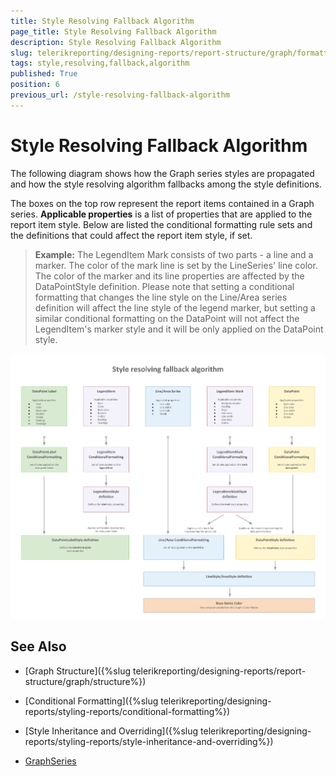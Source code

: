 ```yaml
---
title: Style Resolving Fallback Algorithm
page_title: Style Resolving Fallback Algorithm 
description: Style Resolving Fallback Algorithm
slug: telerikreporting/designing-reports/report-structure/graph/formatting-a-graph/style-resolving-fallback-algorithm
tags: style,resolving,fallback,algorithm
published: True
position: 6
previous_url: /style-resolving-fallback-algorithm
---
```


# Style Resolving Fallback Algorithm

The following diagram shows how the Graph series styles are propagated and how the style resolving algorithm fallbacks among the style definitions.

The boxes on the top row represent the report items contained in a Graph series. __Applicable properties__ is a list of properties that are applied to the report item style. Below are listed the conditional formatting rule sets and the definitions that could affect the report item style, if set. 

> __Example:__ The LegendItem Mark consists of two parts - a line and a marker. The color of the mark line is set by the LineSeries' line color. The color of the marker and its line properties are affected by the DataPointStyle definition. Please note that setting a conditional formatting that changes the line style on the Line/Area series definition will affect the line style of the legend marker, but setting a similar conditional formatting on the DataPoint will not affect the LegendItem's marker style and it will be only applied on the DataPoint style. 

  ![Style Resolving Fallback Algorithm](images/Graph/StyleResolvingFallbackAlgorithm.png)


## See Also

* [Graph Structure]({%slug telerikreporting/designing-reports/report-structure/graph/structure%})

* [Conditional Formatting]({%slug telerikreporting/designing-reports/styling-reports/conditional-formatting%})

* [Style Inheritance and Overriding]({%slug telerikreporting/designing-reports/styling-reports/style-inheritance-and-overriding%}) 

* [GraphSeries](/reporting/api/Telerik.Reporting.GraphSeries)
